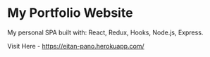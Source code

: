 # My Portfolio Website

My personal SPA built with: React, Redux, Hooks, Node.js, Express.

Visit Here - https://eitan-pano.herokuapp.com/

